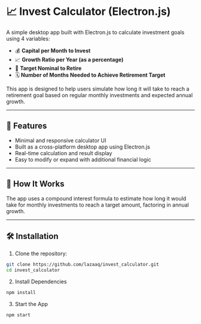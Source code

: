 # 📈 Invest Calculator (Electron.js)

A simple desktop app built with Electron.js to calculate investment goals using 4 variables:

- 💰 **Capital per Month to Invest**
- 📈 **Growth Ratio per Year (as a percentage)**
- 🎯 **Target Nominal to Retire**
- 🗓️ **Number of Months Needed to Achieve Retirement Target**

This app is designed to help users simulate how long it will take to reach a retirement goal based on regular monthly investments and expected annual growth.

---

## 🚀 Features

- Minimal and responsive calculator UI
- Built as a cross-platform desktop app using Electron.js
- Real-time calculation and result display
- Easy to modify or expand with additional financial logic

---

## 🧮 How It Works

The app uses a compound interest formula to estimate how long it would take for monthly investments to reach a target amount, factoring in annual growth.

---

## 🛠️ Installation

1. Clone the repository:

```bash
git clone https://github.com/lazaaq/invest_calculator.git
cd invest_calculator
```

2. Install Dependencies
```bash
npm install
```

3. Start the App
```bash
npm start
```
